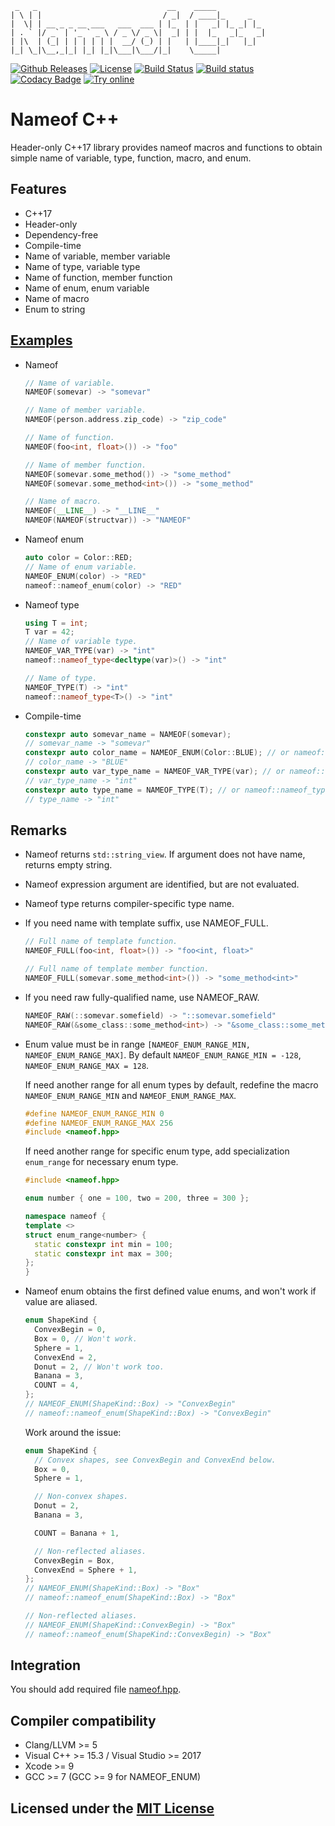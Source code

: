 ```text
 _   _                             __    _____
| \ | |                           / _|  / ____|_     _
|  \| | __ _ _ __ ___   ___  ___ | |_  | |   _| |_ _| |_
| . ` |/ _` | '_ ` _ \ / _ \/ _ \|  _| | |  |_   _|_   _|
| |\  | (_| | | | | | |  __/ (_) | |   | |____|_|   |_|
|_| \_|\__,_|_| |_| |_|\___|\___/|_|    \_____|
```

[![Github Releases](https://img.shields.io/github/release/Neargye/nameof.svg)](https://github.com/Neargye/nameof/releases)
[![License](https://img.shields.io/github/license/Neargye/nameof.svg)](LICENSE)
[![Build Status](https://travis-ci.org/Neargye/nameof.svg?branch=master)](https://travis-ci.org/Neargye/nameof)
[![Build status](https://ci.appveyor.com/api/projects/status/yq5fk0d9mwljbubt/branch/master?svg=true)](https://ci.appveyor.com/project/Neargye/nameof/branch/master)
[![Codacy Badge](https://api.codacy.com/project/badge/Grade/1d06f3f07afe4f34acd29c0c8efa830b)](https://www.codacy.com/app/Neargye/nameof?utm_source=github.com&amp;utm_medium=referral&amp;utm_content=Neargye/nameof&amp;utm_campaign=Badge_Grade)
[![Try online](https://img.shields.io/badge/try-online-blue.svg)](https://wandbox.org/permlink/1biubvidzJXEKr69)

# Nameof C++

Header-only C++17 library provides nameof macros and functions to obtain simple name of variable, type, function, macro, and enum.

## Features

* C++17
* Header-only
* Dependency-free
* Compile-time
* Name of variable, member variable
* Name of type, variable type
* Name of function, member function
* Name of enum, enum variable
* Name of macro
* Enum to string

## [Examples](example/example.cpp)

* Nameof
  ```cpp
  // Name of variable.
  NAMEOF(somevar) -> "somevar"

  // Name of member variable.
  NAMEOF(person.address.zip_code) -> "zip_code"

  // Name of function.
  NAMEOF(foo<int, float>()) -> "foo"

  // Name of member function.
  NAMEOF(somevar.some_method()) -> "some_method"
  NAMEOF(somevar.some_method<int>()) -> "some_method"

  // Name of macro.
  NAMEOF(__LINE__) -> "__LINE__"
  NAMEOF(NAMEOF(structvar)) -> "NAMEOF"
  ```

* Nameof enum
  ```cpp
  auto color = Color::RED;
  // Name of enum variable.
  NAMEOF_ENUM(color) -> "RED"
  nameof::nameof_enum(color) -> "RED"
  ```

* Nameof type
  ```cpp
  using T = int;
  T var = 42;
  // Name of variable type.
  NAMEOF_VAR_TYPE(var) -> "int"
  nameof::nameof_type<decltype(var)>() -> "int"

  // Name of type.
  NAMEOF_TYPE(T) -> "int"
  nameof::nameof_type<T>() -> "int"
  ```

* Compile-time
  ```cpp
  constexpr auto somevar_name = NAMEOF(somevar);
  // somevar_name -> "somevar"
  constexpr auto color_name = NAMEOF_ENUM(Color::BLUE); // or nameof::nameof_enum(Color::BLUE)
  // color_name -> "BLUE"
  constexpr auto var_type_name = NAMEOF_VAR_TYPE(var); // or nameof::nameof_type<decltype(var)>()
  // var_type_name -> "int"
  constexpr auto type_name = NAMEOF_TYPE(T); // or nameof::nameof_type<T>()
  // type_name -> "int"
  ```

## Remarks

* Nameof returns `std::string_view`. If argument does not have name, returns empty string.

* Nameof expression argument are identified, but are not evaluated.

* Nameof type returns compiler-specific type name.

* If you need name with template suffix, use NAMEOF_FULL.
  ```cpp
  // Full name of template function.
  NAMEOF_FULL(foo<int, float>()) -> "foo<int, float>"

  // Full name of template member function.
  NAMEOF_FULL(somevar.some_method<int>()) -> "some_method<int>"
  ```

* If you need raw fully-qualified name, use NAMEOF_RAW.
  ```cpp
  NAMEOF_RAW(::somevar.somefield) -> "::somevar.somefield"
  NAMEOF_RAW(&some_class::some_method<int>) -> "&some_class::some_method<int>"
  ```

* Enum value must be in range `[NAMEOF_ENUM_RANGE_MIN, NAMEOF_ENUM_RANGE_MAX]`. By default `NAMEOF_ENUM_RANGE_MIN = -128`, `NAMEOF_ENUM_RANGE_MAX = 128`.

  If need another range for all enum types by default, redefine the macro `NAMEOF_ENUM_RANGE_MIN` and `NAMEOF_ENUM_RANGE_MAX`.
  ```cpp
  #define NAMEOF_ENUM_RANGE_MIN 0
  #define NAMEOF_ENUM_RANGE_MAX 256
  #include <nameof.hpp>
  ```

  If need another range for specific enum type, add specialization `enum_range` for necessary enum type.
  ```cpp
  #include <nameof.hpp>

  enum number { one = 100, two = 200, three = 300 };

  namespace nameof {
  template <>
  struct enum_range<number> {
    static constexpr int min = 100;
    static constexpr int max = 300;
  };
  }
  ```

* Nameof enum obtains the first defined value enums, and won't work if value are aliased.
  ```cpp
  enum ShapeKind {
    ConvexBegin = 0,
    Box = 0, // Won't work.
    Sphere = 1,
    ConvexEnd = 2,
    Donut = 2, // Won't work too.
    Banana = 3,
    COUNT = 4,
  };
  // NAMEOF_ENUM(ShapeKind::Box) -> "ConvexBegin"
  // nameof::nameof_enum(ShapeKind::Box) -> "ConvexBegin"
  ```
  Work around the issue:
  ```cpp
  enum ShapeKind {
    // Convex shapes, see ConvexBegin and ConvexEnd below.
    Box = 0,
    Sphere = 1,

    // Non-convex shapes.
    Donut = 2,
    Banana = 3,

    COUNT = Banana + 1,

    // Non-reflected aliases.
    ConvexBegin = Box,
    ConvexEnd = Sphere + 1,
  };
  // NAMEOF_ENUM(ShapeKind::Box) -> "Box"
  // nameof::nameof_enum(ShapeKind::Box) -> "Box"

  // Non-reflected aliases.
  // NAMEOF_ENUM(ShapeKind::ConvexBegin) -> "Box"
  // nameof::nameof_enum(ShapeKind::ConvexBegin) -> "Box"
  ```

## Integration

You should add required file [nameof.hpp](include/nameof.hpp).

## Compiler compatibility

* Clang/LLVM >= 5
* Visual C++ >= 15.3 / Visual Studio >= 2017
* Xcode >= 9
* GCC >= 7 (GCC >= 9 for NAMEOF_ENUM)

## Licensed under the [MIT License](LICENSE)
